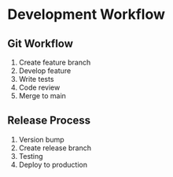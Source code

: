 # Development Workflow

## Git Workflow
1. Create feature branch
2. Develop feature
3. Write tests
4. Code review
5. Merge to main

## Release Process
1. Version bump
2. Create release branch
3. Testing
4. Deploy to production

